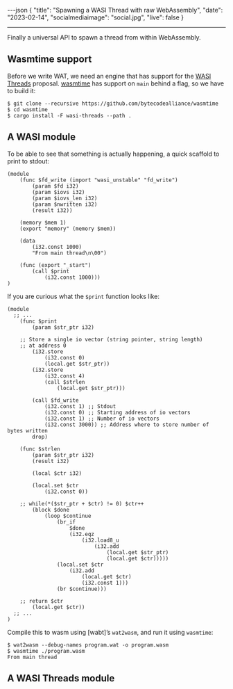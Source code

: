 ---json
{
  "title": "Spawning a WASI Thread with raw WebAssembly",
  "date": "2023-02-14",
  "socialmediaimage": "social.jpg",
  "live": false
}

---

Finally a universal API to spawn a thread from within WebAssembly.

<!-- more -->

## Wasmtime support

Before we write WAT, we need an engine that has support for the [WASI Threads] proposal. [wasmtime] has support on `main` behind a flag, so we have to build it:

```
$ git clone --recursive https://github.com/bytecodealliance/wasmtime 
$ cd wasmtime
$ cargo install -F wasi-threads --path .
```

## A WASI module

To be able to see that something is actually happening, a quick scaffold to print to stdout:

```wasm
(module
 	(func $fd_write (import "wasi_unstable" "fd_write")
		(param $fd i32)
		(param $iovs i32)
		(param $iovs_len i32)
		(param $nwritten i32)
		(result i32))

	(memory $mem 1)
	(export "memory" (memory $mem))

	(data
		(i32.const 1000)
		"From main thread\n\00")

	(func (export "_start")
		(call $print
			(i32.const 1000)))
)
```

If you are curious what the `$print` function looks like:

```wasm
(module
  ;; ...
	(func $print
		(param $str_ptr i32)

    ;; Store a single io vector (string pointer, string length)
    ;; at address 0
		(i32.store
			(i32.const 0)
			(local.get $str_ptr))
		(i32.store
			(i32.const 4)
			(call $strlen
				(local.get $str_ptr)))

		(call $fd_write
			(i32.const 1) ;; Stdout
			(i32.const 0) ;; Starting address of io vectors
			(i32.const 1) ;; Number of io vectors
			(i32.const 3000)) ;; Address where to store number of bytes written
		drop)
		
	(func $strlen
		(param $str_ptr i32)
		(result i32)

		(local $ctr i32)

		(local.set $ctr
			(i32.const 0))

    ;; while(*($str_ptr + $ctr) != 0) $ctr++
		(block $done
			(loop $continue
				(br_if
					$done
					(i32.eqz
						(i32.load8_u
							(i32.add
								(local.get $str_ptr)
								(local.get $ctr)))))
				(local.set $ctr
					(i32.add
						(local.get $ctr)
						(i32.const 1)))
				(br $continue)))

    ;; return $ctr
		(local.get $ctr))
  ;; ...
)
```

Compile this to wasm using [wabt]’s `wat2wasm`, and run it using `wasmtime`:

```
$ wat2wasm --debug-names program.wat -o program.wasm
$ wasmtime ./program.wasm
From main thread
```

## A WASI Threads module




[WASI Threads]: https://github.com/WebAssembly/wasi-threads
[wasmtime]: https://github.com/bytecodealliance/wasmtime